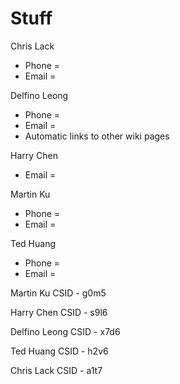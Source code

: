 # Stuff #

Chris Lack
  * Phone =
  * Email =

Delfino Leong
  * Phone =
  * Email =
  * Automatic links to other wiki pages

Harry Chen
  * Email =

Martin Ku
  * Phone =
  * Email =

Ted Huang
  * Phone =
  * Email =


Martin Ku
CSID - g0m5

Harry Chen
CSID - s9l6

Delfino Leong
CSID - x7d6

Ted Huang
CSID - h2v6

Chris Lack
CSID - a1t7